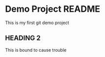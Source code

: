 # Demo Project README

This is my first git demo project

## HEADING 2

This is bound to cause trouble

